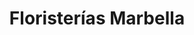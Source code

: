 ---
title: "Floristerías Marbella"
url: /ciudad-de-panama/floristerias-marbella/
shop: floristería
---